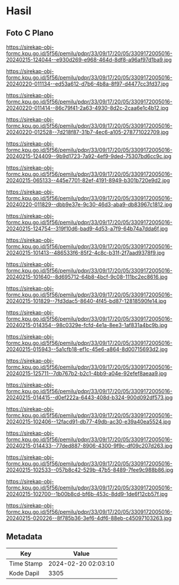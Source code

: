 # Hasil

## Foto C Plano

https://sirekap-obj-formc.kpu.go.id/5f56/pemilu/pdpr/33/09/17/20/05/3309172005016-20240215-124044--e930d269-e968-464d-8df8-a96af97d1ba9.jpg

https://sirekap-obj-formc.kpu.go.id/5f56/pemilu/pdpr/33/09/17/20/05/3309172005016-20240220-011134--ed53a612-d7b6-4b8a-8f97-d4477cc3fd37.jpg

https://sirekap-obj-formc.kpu.go.id/5f56/pemilu/pdpr/33/09/17/20/05/3309172005016-20240220-011414--86c79f41-2a63-4930-8d2c-2caa6e1c4b12.jpg

https://sirekap-obj-formc.kpu.go.id/5f56/pemilu/pdpr/33/09/17/20/05/3309172005016-20240220-012528--7d218f87-31b7-4ec6-a105-278771022709.jpg

https://sirekap-obj-formc.kpu.go.id/5f56/pemilu/pdpr/33/09/17/20/05/3309172005016-20240215-124409--9b9d1723-7a92-4ef9-9ded-75307bd6cc9c.jpg

https://sirekap-obj-formc.kpu.go.id/5f56/pemilu/pdpr/33/09/17/20/05/3309172005016-20240215-065133--445e7701-82ef-4191-8949-b301b720e9d2.jpg

https://sirekap-obj-formc.kpu.go.id/5f56/pemilu/pdpr/33/09/17/20/05/3309172005016-20240220-011829--dbb9e37e-9c30-46d3-aba9-db83967c1812.jpg

https://sirekap-obj-formc.kpu.go.id/5f56/pemilu/pdpr/33/09/17/20/05/3309172005016-20240215-124754--319f10d6-bad9-4d53-a7f9-64b74a7dda6f.jpg

https://sirekap-obj-formc.kpu.go.id/5f56/pemilu/pdpr/33/09/17/20/05/3309172005016-20240215-101413--486533f6-85f2-4c8c-b31f-2f7aad9378f9.jpg

https://sirekap-obj-formc.kpu.go.id/5f56/pemilu/pdpr/33/09/17/20/05/3309172005016-20240215-101640--8d695712-64b8-4bcf-9c08-111bc2ec8616.jpg

https://sirekap-obj-formc.kpu.go.id/5f56/pemilu/pdpr/33/09/17/20/05/3309172005016-20240215-101829--7fd3dac5-8640-4f45-bd87-12818590fe14.jpg

https://sirekap-obj-formc.kpu.go.id/5f56/pemilu/pdpr/33/09/17/20/05/3309172005016-20240215-014354--98c0329e-fcfd-4e1a-8ee3-1af831a4bc9b.jpg

https://sirekap-obj-formc.kpu.go.id/5f56/pemilu/pdpr/33/09/17/20/05/3309172005016-20240215-015943--5a1cfb18-ef1c-45e6-a864-8d00715693d2.jpg

https://sirekap-obj-formc.kpu.go.id/5f56/pemilu/pdpr/33/09/17/20/05/3309172005016-20240215-125711--7db767b2-b2c1-4bb9-a04e-92efef8aeaa9.jpg

https://sirekap-obj-formc.kpu.go.id/5f56/pemilu/pdpr/33/09/17/20/05/3309172005016-20240215-014415--d0ef222a-6443-408d-b324-900d092df573.jpg

https://sirekap-obj-formc.kpu.go.id/5f56/pemilu/pdpr/33/09/17/20/05/3309172005016-20240215-102406--12facd91-db77-49db-ac30-e39a40ea5524.jpg

https://sirekap-obj-formc.kpu.go.id/5f56/pemilu/pdpr/33/09/17/20/05/3309172005016-20240215-014433--77ded887-8906-4300-9f9c-df09c207d263.jpg

https://sirekap-obj-formc.kpu.go.id/5f56/pemilu/pdpr/33/09/17/20/05/3309172005016-20240215-102533--057b8c42-529b-47b5-8489-7fee9c988b86.jpg

https://sirekap-obj-formc.kpu.go.id/5f56/pemilu/pdpr/33/09/17/20/05/3309172005016-20240215-102700--1b00b8cd-bf6b-453c-8dd9-1de6f12cb57f.jpg

https://sirekap-obj-formc.kpu.go.id/5f56/pemilu/pdpr/33/09/17/20/05/3309172005016-20240215-020226--8f785b36-3ef6-4df6-88eb-c45097103263.jpg


## Metadata

| Key        | Value               |
| ---------- | ------------------- |
| Time Stamp | 2024-02-20 02:03:10 |
| Kode Dapil | 3305                |



